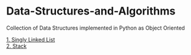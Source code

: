 # Data-Structures-and-Algorithms
Collection of Data Structures implemented in Python as Object Oriented

[1. Singly Linked List](Singly_Linked_List.py)<br>
[2. Stack](Stack.py)<br>
